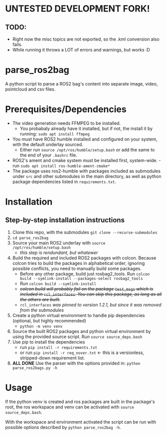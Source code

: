 # UNTESTED DEVELOPMENT FORK!
## TODO:
- Right now the misc topics are not exported, so the .kml conversion also fails.
- While running it throws a LOT of errors and warnings, but works :D
# parse_ros2bag
A python script to parse a ROS2 bag's content into separate image, video, pointcloud and csv files.

# Prerequisites/Dependencies
- The video generation needs FFMPEG to be installed.
	- You probabaly already have it installed, but if not, the install it by running: `sudo apt install ffmpeg`
- You must have ROS2 humble installed and configured on your system, with the default underlay sourced.
	- Either run `source /opt/ros/humble/setup.bash` or add the same to the end of your `.bashrc` file.
- ROS2's ament and cmake system must be installed first, system-wide.
	-run `sudo apt install ros-humble-ament-cmake*`
- The package uses ros2-humble with packages included as submodules under `src` and other submodules in the main directory, as well as python package dependencies listed in `requirements.txt`.

# Installation

## Step-by-step installation instructions
1. Clone this repo, with the submodules `git clone --recurse-submodules`
2. `cd parse_ros2bag`
3. Source your main ROS2 underlay with `source /opt/ros/humble/setup.bash`
	- _this step is rendundant, but whatewer_
4. Build the required and included ROS2 packages with colcon. Because colcon tries to build the packages in alphabetical order, ignoring possible conflicts, you need to manually build some packages.
	- Before any other package, build just rosbag2\_tools. Run `colcon build --symlink-install --packages-select rosbag2_tools`
	- Run `colcon build --symlink-install`
	- ~~_colcon build will probably fail on the package_ `test_msgs` _which is included in_ `rcl_interfaces`_. You can skip this package, as long as all the others are built._~~
	- `rcl_interfaces` _was pinned to version 1.2.1, but since it was removed from the submodules_
5. Create a python virtual environment to handle pip dependencies (optional, but highly recommended)
	- `python -m venv venv`
6. Source the built ROS2 packages and python virtual environment by using the provided source script. Run `source source_deps.bash`
7. Use pip to install the dependencies
	- run `pip install -r requirements.txt`
	- or run `pip install -r req_nover.txt` <- this is a versionless, stripped-down requirement list.
8. **ALL DONE** Use the parser with the options provided in: `python parse_ros2bags.py -h`

# Usage
If the python venv is created and ros packages are built in the package's root, the ros workspace and venv can be activated with `source source_deps.bash`.

With the workspace and environment activated the script can be run with possible options described by `python parse_ros2bag -h`.
